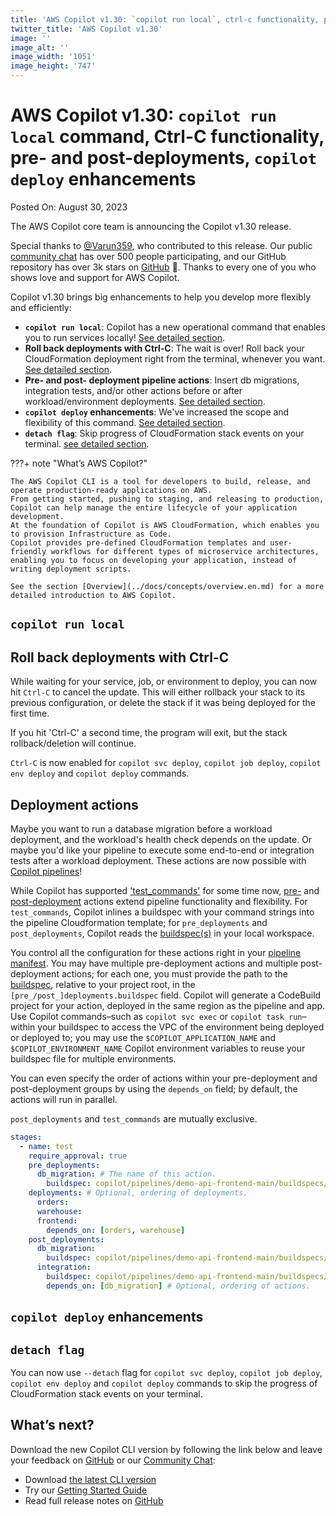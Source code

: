 ```yaml
---
title: 'AWS Copilot v1.30: `copilot run local`, ctrl-c functionality, pre- and post-deployments, `copilot deploy` enhancements'
twitter_title: 'AWS Copilot v1.30'
image: ''
image_alt: ''
image_width: '1051'
image_height: '747'
---
```


# AWS Copilot v1.30: `copilot run local` command, Ctrl-C functionality, pre- and post-deployments, `copilot deploy` enhancements

Posted On: August 30, 2023

The AWS Copilot core team is announcing the Copilot v1.30 release.

Special thanks to [@Varun359](https://github.com/Varun359), who contributed to this release.
Our public [сommunity сhat](https://app.gitter.im/#/room/#aws_copilot-cli:gitter.im) has over 500 people participating, and our GitHub repository has over 3k stars on [GitHub](http://github.com/aws/copilot-cli/) 🚀.
Thanks to every one of you who shows love and support for AWS Copilot.

Copilot v1.30 brings big enhancements to help you develop more flexibly and efficiently:

- **`copilot run local`**: Copilot has a new operational command that enables you to run services locally! [See detailed section](#copilot-run-local).
- **Roll back deployments with Ctrl-C**: The wait is over! Roll back your CloudFormation deployment right from the terminal, whenever you want. [See detailed section](#roll-back-deployments-with-ctrl-c).
- **Pre- and post- deployment pipeline actions**: Insert db migrations, integration tests, and/or other actions before or after workload/environment deployments. [See detailed section](#deployment-actions). 
- **`copilot deploy` enhancements**: We've increased the scope and flexibility of this command. [See detailed section](#copilot-deploy-enhancements).
- **`detach flag`**: Skip progress of CloudFormation stack events on your terminal. [see detailed section](#detach-flag).

???+ note "What’s AWS Copilot?"

    The AWS Copilot CLI is a tool for developers to build, release, and operate production-ready applications on AWS.
    From getting started, pushing to staging, and releasing to production, Copilot can help manage the entire lifecycle of your application development.
    At the foundation of Copilot is AWS CloudFormation, which enables you to provision Infrastructure as Code.
    Copilot provides pre-defined CloudFormation templates and user-friendly workflows for different types of microservice architectures,
    enabling you to focus on developing your application, instead of writing deployment scripts.

    See the section [Overview](../docs/concepts/overview.en.md) for a more detailed introduction to AWS Copilot.

## `copilot run local`

## Roll back deployments with Ctrl-C

While waiting for your service, job, or environment to deploy, you can now hit `Ctrl-C` to cancel the update. This will either rollback your stack to its previous configuration, or delete the stack if it was being deployed for the first time.

If you hit 'Ctrl-C' a second time, the program will exit, but the stack rollback/deletion will continue.


`Ctrl-C` is now enabled for `copilot svc deploy`, `copilot job deploy`, `copilot env deploy` and `copilot deploy` commands.

## Deployment actions
Maybe you want to run a database migration before a workload deployment, and the workload's health check depends on the
update. Or maybe you'd like your pipeline to execute some end-to-end or integration tests after a workload deployment. These actions are
now possible with [Copilot pipelines](../docs/concepts/pipelines.en.md)!  

While Copilot has supported ['test_commands'](https://aws.github.io/copilot-cli/docs/manifest/pipeline/#stages-test-cmds) for some time now, [pre-](https://aws.github.io/copilot-cli/docs/manifest/pipeline/#stages-predeployments) and [post-deployment](https://aws.github.io/copilot-cli/docs/manifest/pipeline/#stages-postdeployments) actions extend pipeline functionality 
and flexibility. For `test_commands`, Copilot inlines a buildspec with your command strings into the pipeline
Cloudformation template; for `pre_deployments` and `post_deployments`, Copilot reads the [buildspec(s)](https://docs.aws.amazon.com/codebuild/latest/userguide/build-spec-ref.html)
in your local workspace.  

You control all the configuration for these actions right in your [pipeline manifest](../docs/manifest/pipeline.en.md). You may have multiple pre-deployment actions and multiple 
post-deployment actions; for each one, you must provide the path to the [buildspec](https://docs.aws.amazon.com/codebuild/latest/userguide/build-spec-ref.html),
relative to your project root, in the `[pre_/post_]deployments.buildspec` field. Copilot will generate a CodeBuild project for your action, deployed
in the same region as the pipeline and app. Use Copilot commands–such as `copilot svc exec` or `copilot task run`–within your buildspec to access the VPC of the environment
being deployed or deployed to; you may use the `$COPILOT_APPLICATION_NAME` and `$COPILOT_ENVIRONMENT_NAME` Copilot environment variables
to reuse your buildspec file for multiple environments.

You can even specify the order of actions within your pre-deployment and
post-deployment groups by using the `depends_on` field; by default, the actions will run in parallel. 

`post_deployments` and `test_commands` are mutually exclusive.
```yaml
stages:
  - name: test
    require_approval: true
    pre_deployments:
      db_migration: # The name of this action.
        buildspec: copilot/pipelines/demo-api-frontend-main/buildspecs/buildspec.yml # The path to the buildspec.
    deployments: # Optional, ordering of deployments. 
      orders:
      warehouse:
      frontend:
        depends_on: [orders, warehouse]
    post_deployments:
      db_migration:
        buildspec: copilot/pipelines/demo-api-frontend-main/buildspecs/post_buildspec.yml
      integration:
        buildspec: copilot/pipelines/demo-api-frontend-main/buildspecs/integ-buildspec.yml
        depends_on: [db_migration] # Optional, ordering of actions.
```

## `copilot deploy` enhancements

## `detach flag`

You can now use `--detach` flag for `copilot svc deploy`, `copilot job deploy`, `copilot env deploy` and `copilot deploy` commands to skip the progress of CloudFormation stack events on your terminal.

## What’s next?

Download the new Copilot CLI version by following the link below and leave your feedback on [GitHub](https://github.com/aws/copilot-cli/) or our [Community Chat](https://gitter.im/aws/copilot-cli):

- Download [the latest CLI version](../docs/getting-started/install.en.md)
- Try our [Getting Started Guide](../docs/getting-started/first-app-tutorial.en.md)
- Read full release notes on [GitHub](https://github.com/aws/copilot-cli/releases/tag/v1.30.0)